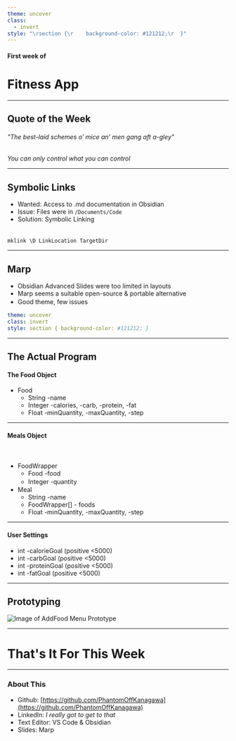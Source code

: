 ```yaml
---
theme: uncover
class:
  - invert
style: "\rsection {\r    background-color: #121212;\r  }"
---
```

#### First week of
# Fitness App

<!--This marks the completion of my first week working on this project in a "proper" manner. While I wasn't able to get too much done, I do feel I have a solid starting ground and should I lose interest in completing the project I have something to return to and at least have documentation I feel I can be proud of... at least in comparison to my usual lone bare bones README.-->

---
## Quote of the Week
 
 ###### "The best-laid schemes o’ mice an’ men gang aft a-gley"
_You can only control what you can control_

<!-- To sum up this first week: "The best-laid plans of mice and men oft go astray." Despite trying to do this project in a more planned out manner than I generally follow, I had an increasingly hectic week of meetings and classes. While I worked to outline the requirements of my project, I also like to have some tangible and quickly moved to creating a prototype but immediately ran out of time to do work on this "side" project. Striking a balance of proper documentation against my older habits of jumping to working will be a learning experience. -->

---

## Symbolic Links

- Wanted: Access to .md documentation in Obsidian
- Issue: Files were in `/Documents/Code`
- Solution: Symbolic Linking  
 ㅤ
 ㅤ
 
 `mklink \D LinkLocation TargetDir`

<!-- I wanted to access my markdown documentation in Obsidian as it is my markdown app of choice and tricked out to do all the random things I could want (it is what this slide was written with). But I keep my code in a specific folder and did not want to have a separate Obsidian vault for every project moving forward or the bloat that comes with it. And so after some brief research I landed on making a symbolic link between the two folders so that I can access it in Obsidian with all of my templates and plug-ins but still keep the files themselves in the git repo in my Code folder. -->

---

## Marp
- Obsidian Advanced Slides were too limited in layouts
- Marp seems a suitable open-source & portable alternative
- Good theme, few issues
ㅤ
ㅤ
```yaml
theme: uncover
class: invert
style: section { background-color: #121212; }
```

<!-- My original plan was to use the advanced slides plug-in for Obsidian and I may yet return to it but its functionality was too limited as I was unable to change things like the aspect-ratio. So I am instead test-piloting Marp as the other "Markdown Presentation Ecosystem" that I knew of. It still has issues like blank spaces seemingly only being possible with a newline and a blank "ㅤ" character but hopefully it seems far more configurable so I will be able to improve as I go.  -->

---
## The Actual Program
#### The Food Object
- Food
	- String -name
	- Integer -calories, -carb, -protein, -fat
	- Float -minQuantity, -maxQuantity, -step

<!-- But getting to the real project, the Food Object is the very center of the main functionality I am looking for. It needs to at minimum track it's name and basic macros. Additionally, I've decided to add more details so you can describe how much or little of that food you would eat in a day so meal plan generation can be more adaptable. This is done by setting a low and high bound, and then having a "step". This is deliberately vague to allow the step to be a gram, ml, serving, 1/2 serving, or whatever fits the case and it should all act the same -->

---
<style scoped>
section > h4 {
  flex: 1 0 auto;
  padding: 0;
  margin: 5vh 0 0 0 ;
  order: -999999;
}

section:has(> h4)::before {
  flex: 1 0 auto;
  display: block;
  content: '';
  order: 999999;
}
</style>
#### Meals Object
ㅤ
- FoodWrapper
	- Food -food
	- Integer -quantity
ㅤ
- Meal
	- String -name
	- FoodWrapper\[] - foods
	- Float -minQuantity, -maxQuantity, -step

<!-- An optional, but very important element is "meal". These act as groups of foods that can be entered as one item, making adding something like a pasta dish or smoothie a smoother experience. A Meal has a name, the same bounds and step as a Food object, and a list of FoodWrapper objects to track what is in the meal. While I am not in love with the necessity of the Wrapper, I could not think of a better way to hold both the food and quantity per meals. If the implementation continues to be JSON, this does not have to be its own discrete object and can just be part of the Meal objects. -->

---
<style scoped>
section > h4 {
  flex: 1 0 auto;
  padding: 0;
  margin: 5vh 0 0 0 ;
  order: -999999;
}

section:has(> h4)::before {
  flex: 1 0 auto;
  display: block;
  content: '';
  order: 999999;
}
</style>


#### User Settings
- int -calorieGoal (positive <5000)
- int -carbGoal (positive <5000)
- int -proteinGoal (positive <5000)
- int -fatGoal (positive <5000)

<!-- While I am sure that more User Settings will appear as the need arises, the only ones I have seen need for persisting so far is the goals to hit for each of the macros that will be tracked. In the future fancier options are generating this from other user information or tracking meal splits, meal counts, etc. but for now I am keeping it simple with just these four goals. -->

---
## Prototyping
![Image of AddFood Menu Prototype](2024-02-11-slides02182024.png)

<!-- I did not have a lot of time to work on the AddFood Menu prototype so it is still very barebones, though thank you bootstrap for making bare bones looks so good. I definitely need to work to getting this in a functioning state rather than just a pretty html file, but for the time I had it is a solid step and I did my best to make it properly and ensure I understood how it was built as I built it rather than just changing things till it worked. -->

---
# That's It For This Week

<!-- I wrote out a lot more "Requirements Elicitation" than I ever have before and actually managed to make this product which I am rather proud of. I have a system in place to continue working and a start in both documentation and prototyping. While I am worried I will not have a lot of time for this as I have exams, assignments, quizzes, and events coming up, I am glad I have this all finished. -->

---

### About This

- Github: [https://github.com/PhantomOffKanagawa](https://github.com/PhantomOffKanagawa)
- LinkedIn: _I really got to get to that_
- Text Editor: VS Code & Obsidian
- Slides: Marp

<!-- I do not know if this is ever going to become an actual series like a video series or something (thought this first week almost certainly will not given my zero plans to record this to a video). But if someone stumbles upon this or I do ever decide to record it: here are my links. I use VS Code as my Code Editor and cannot recommend Obsidian enough as a text editor. These slides were made with Marp and this has been my First Week Product for my Fitness App product. -->